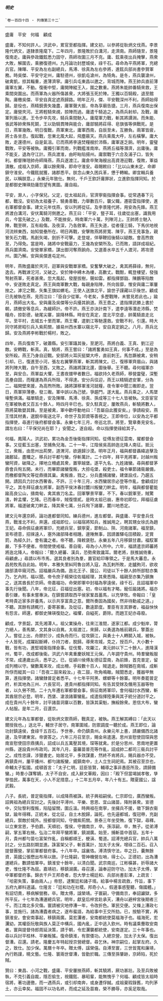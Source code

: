 

##### 明史
	`卷一百四十四 ‧ 列傳第三十二`

* * *

盛庸　平安　何福　顧成

盛庸，不知何許人。洪武中，累官至都指揮。建文初，以參將從耿炳文伐燕。李景隆代炳文，遂隸景隆麾下。二年四月，景隆敗於白溝河，走濟南。燕師隨至，景隆復南走。庸與參政鐵鉉悉力固守，燕師攻圍三月不克。庸、鉉乘夜出兵掩擊，燕衆大敗，解圍去，乘勝復德州。九月論功封歷城侯，祿千石。尋命為平燕將軍，充總兵官。陳暉、平安為左右副總兵，馬溥、徐真為左右參將，進鉉兵部尚書參贊軍務。時吳傑、平安守定州，庸駐德州，徐凱屯滄州，為犄角。是冬，燕兵襲滄州，破禽凱，掠其輜重，進薄濟寧。庸引兵屯東昌以邀之，背城而陣。燕王帥兵直前薄庸軍左翼，不動。復衝中堅，庸開陣縱王入，圍之數重。燕將朱能帥番騎來救，王乘間突圍出。而燕軍為火器所傷甚衆，大將張玉死於陣。王獨以百騎殿，退至館陶。庸檄吳傑、平安自真定遮燕歸路。明年正月，傑、平安戰深州不利，燕師始得歸。是役也，燕精銳喪失幾盡，庸軍聲大振，帝為享廟告捷。三月，燕兵復南出保定。庸營夾河。王將輕騎來覘，掠陣而過。庸遣千騎追之，為燕兵射却。及戰，庸軍列盾以進。王令步卒先攻，騎兵乘間馳入。庸麾軍力戰，斬其將譚淵。而朱能、張武等帥衆殊死鬬，王以勁騎貫陣與能合，庸部驍將莊得、皂旗張等俱戰死。是日，燕軍幾敗。明日復戰，燕軍東北，庸軍西南，自辰至未，互勝負。兩軍皆疲，將士各坐息。復起戰，忽東北風大起，飛塵蔽天。燕兵乘風大呼，左右橫擊。庸大敗，走還德州，自是氣沮。已而燕將李遠焚糧艘於沛縣，庸軍遂乏餉。明年，靈璧戰敗，平安等被執。庸獨引軍而南，列戰艦淮南岸。燕將丘福等潛濟，出庸後。庸不能支，退為守江計。燕兵渡淮，由盱眙陷揚州。庸禦戰于六合及浦子口，皆失利。都督陳瑄帥舟師降燕，燕兵遂渡江。庸倉卒聚海艘出高資港迎戰，復敗，軍益潰散。成祖入京師，庸以餘衆降，即命守淮安。尋賜敕曰：「比以山東未定，命卿鎮守淮安。今鐵鉉就獲，諸郡悉平。朕念山東久困兵革，憊于轉輸。卿宜輯兵養民，以稱朕意。」永樂元年致仕。無何，千戶王欽訐庸罪狀，立進欽指揮同知。於是都御史陳瑛劾庸怨望有異圖。庸自殺。

平安，滁人，小字保兒。父定，從太祖起兵，官濟寧衞指揮僉事。從常遇春下元都，戰沒。安初為太祖養子，驍勇善戰，力舉數百斤。襲父職，遷密雲指揮使，進右軍都督僉事。建文元年伐燕，安以列將從征。及李景隆代將，用安為先鋒。燕王將渡白溝河，安伏萬騎河側邀之。燕王曰：「平安，豎子耳，往歲從出塞，識我用兵，今當先破之。」及戰，不能挫安。時南軍六十萬，列陣河上。王帥將士馳入陣，戰至暝，互有殺傷。及夜深，乃各斂軍。燕王失道，從者僅三騎，下馬伏地視河流辨東西，始知營壘所在。明日再戰，安擊敗燕將房寬、陳亨。燕王見事急，親冒矢石力戰。馬創矢竭，劍折不可擊。走登堤，佯舉鞭招後騎以疑敵。會高煦救至，乃得免。當是時，諸將中安戰最力，王幾為安槊所及。已而敗，語詳成祖紀。燕兵圍濟南。安營單家橋，謀出御河奪燕餉舟。又選善水卒五千人渡河，將攻德州。圍乃解。安與吳傑進屯定州。

明年，燕敗盛庸於夾河，迴軍與安戰單家橋。安奮擊大破之，禽其將薛祿，無何，逸去。再戰滹沱河，又破之。安於陣中縛木為樓，高數丈。戰酣，輒登樓望，發強弩射燕軍，死者甚衆。忽大風起，發屋拔樹，聲如雷。都指揮鄧戩、陳鵬等陷敵中，安遂敗走真定。燕王與南軍數大戰，每親身陷陣，所向皆靡，惟安與庸二軍屢挫之。滹沱之戰，矢集王旗如蝟毛。王使人送旗北平，諭世子謹藏以示後世。顧成已先被執在燕，見而泣曰：「臣自少從軍。今老矣，多歷戰陣，未嘗見若此也。」踰月，燕師出大名。安與庸及吳傑等分兵擾其餉道。燕王患之，遣指揮武勝上書於朝，請撤安等息兵，為緩師計。帝不許。燕王亦決計南下，遣李遠等潛走沛縣，焚糧舟，掠彰德，破尾尖寨，諭降林縣。時安在真定，度北平空虛，帥萬騎直走北平。至平村，去城五十里而軍。燕王懼，遣劉江等馳還救。安戰不利，引還。時大同守將房昭引兵入紫荊關，據易州西水寨以窺北平，安自真定餉之。八月，燕兵北歸。安及燕將李彬戰於楊村，敗之。

四年，燕兵復南下，破蕭縣。安引軍躡其後，至淝河。燕將白義、王真、劉江迎敵。安轉戰，斬真。真，驍將，燕王嘗曰：「諸將奮勇如王真，何事不成。」至是為安所殺。燕王乃身自迎戰。安部將火耳灰挺槊大呼，直前刺王。馬忽蹶被禽，安稍引却。已，復進至小河，張左右翼擊燕軍，斬其將陳文。已，復移軍齊眉山，與諸將列陣大戰，自午至酉，又敗之。燕諸將謀北還，圖後舉。王不聽。尋何福軍亦至，與安合。燕軍益大懼，王晝夜擐甲者數日。福欲持久老燕師，移營靈璧，深塹高壘自固，而糧運為燕兵所阻，不得達。安分兵往迎，燕王以精騎遮安軍，分為二。福開壁來援，為高煦所敗。諸將謀移軍淮河就糧，夜令軍中聞三礮即走。翌日，燕軍猝薄壘，發三礮。軍中誤以為己號，爭趨門，遂大亂。燕兵乘之，人馬墜壕塹俱滿。福單騎走，安及陳暉、馬溥、徐真、孫成等三十七人皆被執。文臣宦官在軍被執者又百五十餘人，時四月辛巳也。安久駐真定，屢敗燕兵，斬驍將數人，燕將莫敢嬰其鋒。至是被禽，軍中歡呼動地曰：「吾屬自此獲安矣。」爭請殺安。燕王惜其材勇，選銳卒衞送北平，命世子及郭資等善視之。王即帝位，以安為北平都指揮使，尋進行後府都督僉事。永樂七年三月，帝巡北京。將至，覽章奏見安名，謂左右曰：「平保兒尚在耶？」安聞之，遂自殺。命以指揮使祿給其子。

何福，鳳陽人。洪武初，累功為金吾後衞指揮同知。從傅友德征雲南，擢都督僉事。又從藍玉出塞，至捕魚兒海。二十一年，江陰侯吳高帥迤北降人南征。抵沅江，衆叛，由思州出荊樊，道渭河，欲遁歸沙漠。明年正月，福與都督聶緯追擊及諸鄜延，盡殲之，移兵討平都勻蠻，俘斬萬計。二十四年，拜平羌將軍，討越州叛蠻阿資，破降之。擇地立柵處其衆，置寧越堡。遂平九名、九姓諸蠻。尋與都督茅鼎會兵徇五開。未行，而畢節諸蠻復叛，大掠屯堡，殺吏士。福令畢節諸衞嚴備，而檄都督陶文等從鼎擣其巢。禽叛酋，戮之，分兵盡捕諸蠻，建堡設戍，乃趨五開。請因兵力討水西奢香。不許。三十年三月，水西蠻居宗必登等作亂，會顧成討平之。其冬拜征虜左將軍，副西平侯沐春討麓川叛蠻刀幹孟。明年，福與都督瞿能踰高良公山，擣南甸，禽其酋刀名孟。回軍擊景罕寨，不下。春以銳軍至，賊驚潰，幹孟懼，乞降。已而春卒，賊復懷貳。是時太祖已崩，惠帝初即位，拜福征虜將軍。福遂破禽刀幹孟，降其衆七萬，分兵徇下諸寨，麓川地悉定。

建文元年還京師，論功進都督同知。練兵德州，進左都督。與盛庸、平安會兵伐燕，戰淮北不利，奔還。成祖即位，以福宿將知兵，推誠用之，聘其甥女徐氏為趙王妃。尋命佩征虜將軍印，充總兵官，鎮寧夏，節制山、陝、河南諸軍。福至鎮，宣布德意，招徠遠人，塞外諸部降者相踵。邊陲無事，因請置驛屯田積穀，定賞罰，為經久計。會有讒之者。帝不聽，降敕褒慰。永樂五年八月移鎮甘肅。福馭軍嚴，下多不便者。帝間使使戒福，善自衞，毋為小人所中。六年，福請遣京師蕃將將迤北降人。帝報曰：「爾久總蕃、漢兵，恐勢衆致讒耳。爾老將，朕推誠倚重，毋顧慮。」尋請以布市馬，選其良者別為羣，置官給印專領之。于是馬大蕃息。永昌苑牧馬自此始。明年，本雅失里糾阿魯台將入寇，為瓦剌所敗，走臚朐河，欲收諸部潰卒窺河西。詔福嚴兵為備。迤北王子、國公、司徒以下十餘人帥所部駐亦集乃，乞內附。福以聞。帝令庶子楊榮往佐福經理，其衆悉降。福親至亦集乃鎮撫之，送其酋長於京師。帝嘉福功，命榮即軍中封福為寧遠侯，祿千石，且詔福軍中事先行後聞。八年，帝北征，召福從出塞。初，帝以福有才略，寵任踰諸將。福亦善引嫌，有事未嘗專決。在鎮嘗請取西平侯家鞏昌蓄馬，以充孳牧。帝報曰：「皇考時貴近家多許養馬，以示共享富貴之意。爾所奏固為國矣，然非待勳戚之道。」不聽。其餘有請輒行，委寄甚重。及從征，數違節度。羣臣有言其罪者，福益怏怏有怨言。師還，都御史陳瑛復劾之。福懼，自縊死，爵除。而趙王妃亦尋廢。

顧成，字景韶，其先湘潭人。祖父業操舟，往來江淮間，遂家江都。成少魁岸，膂力絕人，善馬槊，文其身以自異。太祖渡江，來歸，以勇選為帳前親兵，擎蓋出入。嘗從上出，舟膠於沙，成負舟而行。從攻鎮江，與勇士十人轉鬬入城，被執，十人皆死，成躍起斷縛，仆持刀者，脫歸。導衆攻城，克之，授百戶。大小數十戰，皆有功，進堅城衞指揮僉事。從伐蜀，攻羅江，禽元帥以下二十餘人，進降漢州，蜀平，改成都後衞。洪武六年禽重慶妖賊王元保。八年調守貴州。時羣蠻叛服不常。成連歲出兵，悉平之。已，從潁川侯傅友德征雲南，為前鋒，首克普定，留成列柵以守。蠻數萬來攻，成出柵，手殺數十百人，賊退走。餘賊猶在南城，成斬所俘而縱其一曰：「吾夜二鼓來殺汝。」夜二鼓，吹角鳴礮。賊聞悉走，獲器甲無算，進指揮使。諸蠻隸普定者悉平。十七年平阿黑、螺螄等十餘寨。明年奏罷普定府，析其地為三州、六長官司，進貴州都指揮同知。有告其受賕及僭用玉器等物者，以久勞不問。二十九年遷右軍都督僉事，佩征南將軍印，會何福討水西蠻，斬其酋居宗必登。明年，西堡、滄浪諸寨蠻亂。成遣指揮陸秉與其子統分道討平之。成在貴州凡十餘年，討平諸苗洞寨以百數，皆誅其渠魁，撫綏餘衆。恩信大布，蠻人帖服。是年二月，召還京。

建文元年為左軍都督，從耿炳文禦燕師，戰真定，被執。燕王解其縛曰：「此天以爾授我也。」送北平，輔世子居守。南軍圍城，防禦調度一聽於成。燕王即位，論功封鎮遠侯，食祿千五百石，予世券，命仍鎮貴州。永樂元年上書，請嚴備西北諸邊，及早建東宮。帝褒答之。六年三月召至京，賜金帛遣還。思州宣慰使田琛與思南宣慰使田宗鼎搆兵，詔成以兵五萬壓其境，琛等就禽。於是分思州、思南地更置州縣，遂設貴州布政司。其年八月，臺羅苗普亮等作亂，詔成帥二都司三衞兵討平之。成性忠謹，涉獵書史。始居北平，多效謀畫，然終不肯將兵，賜兵器亦不受。再鎮貴州，屢平播州、都勻諸叛蠻，威鎮南中，土人立生祠祀焉。其被召至京也，命輔太子監國。成頓首言：「太子仁明，廷臣皆賢，輔導之事非愚臣所及，請歸備蠻。」時羣小謀奪嫡，太子不自安。成入辭文華殿，因曰：「殿下但當竭誠孝敬，孳孳恤民，萬事在天，小人不足措意。」十二年五月卒，年八十有五。贈夏國公，諡武毅。

八子。長統，普定衞指揮，以成降燕被誅。統子興祖嗣侯。仁宗即位，廣西蠻叛。詔興祖為總兵官討之。先後討平潯州、平樂、思恩、宜山諸苗，降附甚衆。宣德中，交阯黎利復叛，陷隘留關，圍丘溫。時興祖在南寧，坐擁兵不援，徵下錦衣衞獄，踰年得釋。正統末，從北征，自土木脫歸，論死。也先逼都城，復冠帶，充副總兵，禦敵於城外。授都督同知，守備紫荊關。景泰三年坐受賄，復下獄，尋釋。以立東宮恩，予伯爵。天順初，復侯，守備南京，卒。孫淳嗣，卒，無子。從弟溥嗣，掌五軍右掖。弘治二年拜平蠻將軍，鎮湖廣。始至，捕斬苗中首惡。五年十月，貴州都勻苗乜富架作亂，自稱都順王，梗滇、蜀道。詔溥充總兵官，帥兵八萬討之，分五路刻期並進。誅富架父子，斬首萬計，加太子太保，增祿二百石。召入提督團營，掌前軍都督府事。十八年卒。諡襄恪。溥清慎守法，卒之日，囊無餘資，英國公張懋出布帛以斂。子仕隆嗣，管神機營左哨，得士心。正德初，出為漕運總兵，數請恤軍卒。鎮淮安十餘年，以清白聞。武宗南巡，江彬橫甚，折辱諸大吏，惟仕隆不為屈。嘉靖初，移鎮湖廣。尋召還，論奉迎防守功，加太子太傅，掌中軍都督府事。錦衣千戶王邦奇者，怨大學士楊廷和、兵部尚書彭澤，上疏言：「哈密失策，事由兩人。」帝怒，逮繫廷和諸子壻。給事中楊言疏救，忤旨，事下五府九卿科道議。仕隆言：「廷和功在社稷。邦奇小人，假邊事惑聖聽，傷國體。」有詔切責，移病解營務，卒。贈太傅，諡榮靖。子寰嗣，守備南京，奉詔讞獄，多所平反。十七年為漕運總兵官。明年，獻皇后梓宮赴承天，漕舟以避梓宮後期者三千。而江南北多灾傷。寰請被灾地停漕一年，令改折色。軍民交便。又條上漕政七事，並施行。諸為漕蠹者病之，遂布蜚語，為給事中王交所劾。已，按驗不實，再鎮淮安。會安南事起，移鎮兩廣。莫宏瀷者，安南都統使莫福海子也。福海死，宏瀷幼，其權臣阮敬與族人莫正中構兵，國內亂，正中逃入欽州。時有議乘釁取安南者。寰與提督侍郎周延決策，請于朝，令宏瀷襲都統使，安南遂定。三十年事也。尋以兵討平桂林、平樂叛猺。復命鎮淮，有禦倭功。入總京營，加太子太保。復出督漕。召還。請老。隆慶五年特起授京營總督。尋乞休。神宗嗣位，起掌左府。久之，致仕。加少保。萬曆十年卒。贈太傅，諡榮僖。自溥至寰，三世皆寬和廉靖，內行飭謹，曉文藝。仕隆、寰兩世督漕，皆勤於職。三傳至孫肇跡，京師陷，死於賊。

贊曰：東昌、小河之戰，盛庸、平安屢挫燕師，斬其驍將，厥功甚壯。及至兵敗被執，不克引義自裁，隱忍偷生，視鐵鉉、暴昭輩，能無愧乎？何福、顧成皆太祖時宿將，著功邊徼，而一遇燕兵，或引却南奔，或身遭俘馘。成祖棄瑕錄舊，均列茅土，亦云幸矣。福固不以功名終，而成之延及苗裔，榮不勝辱，亦奚足取哉。

* * *

